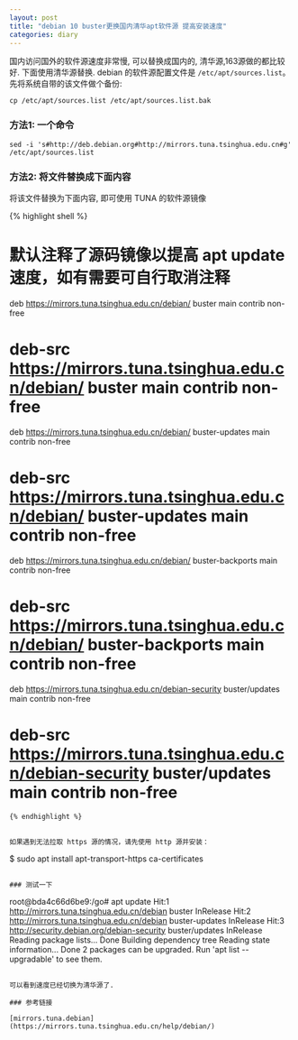 ```yaml
---
layout: post
title: "debian 10 buster更换国内清华apt软件源 提高安装速度"
categories: diary
---
```


国内访问国外的软件源速度非常慢, 可以替换成国内的, 清华源,163源做的都比较好. 下面使用清华源替换. debian 的软件源配置文件是 `/etc/apt/sources.list`。先将系统自带的该文件做个备份:

```
cp /etc/apt/sources.list /etc/apt/sources.list.bak
```

### 方法1: 一个命令

```
sed -i 's#http://deb.debian.org#http://mirrors.tuna.tsinghua.edu.cn#g' /etc/apt/sources.list
```

### 方法2: 将文件替换成下面内容

将该文件替换为下面内容, 即可使用 TUNA 的软件源镜像

{% highlight shell %}
# 默认注释了源码镜像以提高 apt update 速度，如有需要可自行取消注释
deb https://mirrors.tuna.tsinghua.edu.cn/debian/ buster main contrib non-free
# deb-src https://mirrors.tuna.tsinghua.edu.cn/debian/ buster main contrib non-free
deb https://mirrors.tuna.tsinghua.edu.cn/debian/ buster-updates main contrib non-free
# deb-src https://mirrors.tuna.tsinghua.edu.cn/debian/ buster-updates main contrib non-free
deb https://mirrors.tuna.tsinghua.edu.cn/debian/ buster-backports main contrib non-free
# deb-src https://mirrors.tuna.tsinghua.edu.cn/debian/ buster-backports main contrib non-free
deb https://mirrors.tuna.tsinghua.edu.cn/debian-security buster/updates main contrib non-free
# deb-src https://mirrors.tuna.tsinghua.edu.cn/debian-security buster/updates main contrib non-free
```
{% endhighlight %}


如果遇到无法拉取 https 源的情况，请先使用 http 源并安装：
```
$ sudo apt install apt-transport-https ca-certificates
```

### 测试一下

```
root@bda4c66d6be9:/go# apt update
Hit:1 http://mirrors.tuna.tsinghua.edu.cn/debian buster InRelease
Hit:2 http://mirrors.tuna.tsinghua.edu.cn/debian buster-updates InRelease
Hit:3 http://security.debian.org/debian-security buster/updates InRelease
Reading package lists... Done
Building dependency tree
Reading state information... Done
2 packages can be upgraded. Run 'apt list --upgradable' to see them.
```

可以看到速度已经切换为清华源了.

### 参考链接

[mirrors.tuna.debian](https://mirrors.tuna.tsinghua.edu.cn/help/debian/)